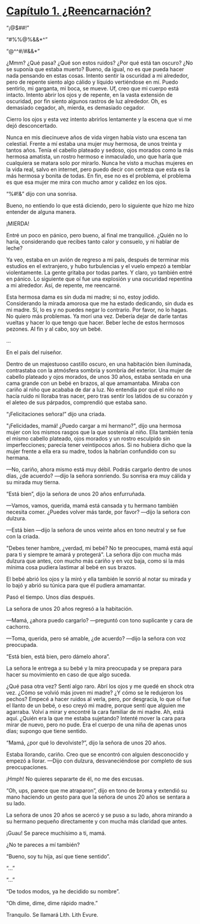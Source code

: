 
# [Capítulo 1. ¿Reencarnación?](https://novelnext.dramanovels.io/nc/vampires-slice-of-life/chapter-1-reincarnation "Capítulo 1 ¿Reencarnación?")


“¡@$##!”

“#%%@%&&*^”

“@^^#/#&&*”

¿Mmm? ¿Qué pasa? ¿Qué son estos ruidos? ¿Por qué está tan oscuro? ¿No se suponía que estaba muerto? Bueno, da igual, no es que pueda hacer nada pensando en estas cosas. Intento sentir la oscuridad a mi alrededor, pero de repente siento algo cálido y líquido vertiéndose en mí. Puedo sentirlo, mi garganta, mi boca, se mueve. Uf, creo que mi cuerpo está intacto. Intento abrir los ojos y de repente, en la vasta extensión de oscuridad, por fin siento algunos rastros de luz alrededor. Oh, es demasiado cegador, ah, mierda, es demasiado cegador.

Cierro los ojos y esta vez intento abrirlos lentamente y la escena que vi me dejó desconcertado.

Nunca en mis diecinueve años de vida virgen había visto una escena tan celestial. Frente a mí estaba una mujer muy hermosa, de unos treinta y tantos años. Tenía el cabello plateado y sedoso, ojos morados como la más hermosa amatista, un rostro hermoso e inmaculado, uno que haría que cualquiera se matara solo por mirarlo. Nunca he visto a muchas mujeres en la vida real, salvo en internet, pero puedo decir con certeza que esta es la más hermosa y bonita de todas. En fin, ese no es el problema, el problema es que esa mujer me mira con mucho amor y calidez en los ojos.

“%#!&” dijo con una sonrisa.

Bueno, no entiendo lo que está diciendo, pero lo siguiente que hizo me hizo entender de alguna manera.

¡MIERDA!

Entré un poco en pánico, pero bueno, al final me tranquilicé. ¿Quién no lo haría, considerando que recibes tanto calor y consuelo, y ni hablar de leche?

Ya veo, estaba en un avión de regreso a mi país, después de terminar mis estudios en el extranjero, y hubo turbulencias y el vuelo empezó a temblar violentamente. La gente gritaba por todas partes. Y claro, yo también entré en pánico. Lo siguiente que oí fue una explosión y una oscuridad repentina a mi alrededor. Así, de repente, me reencarné.

Esta hermosa dama es sin duda mi madre; si no, estoy jodido. Considerando la mirada amorosa que me ha estado dedicando, sin duda es mi madre. Sí, lo es y no puedes negar lo contrario. Por favor, no lo hagas. No quiero más problemas. Ya morí una vez. Debería dejar de darle tantas vueltas y hacer lo que tengo que hacer. Beber leche de estos hermosos pezones. Al fin y al cabo, soy un bebé.

…

En el país del ruiseñor.

Dentro de un majestuoso castillo oscuro, en una habitación bien iluminada, contrastaba con la atmósfera sombría y sombría del exterior. Una mujer de cabello plateado y ojos morados, de unos 30 años, estaba sentada en una cama grande con un bebé en brazos, al que amamantaba. Miraba con cariño al niño que acababa de dar a luz. No entendía por qué el niño no hacía ruido ni lloraba tras nacer, pero tras sentir los latidos de su corazón y el aleteo de sus párpados, comprendió que estaba sano.

“¡Felicitaciones señora!” dijo una criada.

"¡Felicidades, mamá! ¿Puedo cargar a mi hermano?", dijo una hermosa mujer con los mismos rasgos que la que sostenía al niño. Ella también tenía el mismo cabello plateado, ojos morados y un rostro esculpido sin imperfecciones; parecía tener veintipocos años. Si no hubiera dicho que la mujer frente a ella era su madre, todos la habrían confundido con su hermana.

—No, cariño, ahora mismo está muy débil. Podrás cargarlo dentro de unos días, ¿de acuerdo? —dijo la señora sonriendo. Su sonrisa era muy cálida y su mirada muy tierna.

“Está bien”, dijo la señora de unos 20 años enfurruñada.

—Vamos, vamos, querida, mamá está cansada y tu hermano también necesita comer. ¿Puedes volver más tarde, por favor? —dijo la señora con dulzura.

—Está bien —dijo la señora de unos veinte años en tono neutral y se fue con la criada.

"Debes tener hambre, ¿verdad, mi bebé? No te preocupes, mamá está aquí para ti y siempre te amará y protegerá". La señora dijo con mucha más dulzura que antes, con mucho más cariño y en voz baja, como si la más mínima cosa pudiera lastimar al bebé en sus brazos.

El bebé abrió los ojos y la miró y ella también le sonrió al notar su mirada y lo bajó y abrió su túnica para que él pudiera amamantar.

Pasó el tiempo. Unos días después.

La señora de unos 20 años regresó a la habitación.

—Mamá, ¿ahora puedo cargarlo? —preguntó con tono suplicante y cara de cachorro.

—Toma, querida, pero sé amable, ¿de acuerdo? —dijo la señora con voz preocupada.

“Está bien, está bien, pero dámelo ahora”.

La señora le entrega a su bebé y la mira preocupada y se prepara para hacer su movimiento en caso de que algo suceda.

¿Qué pasa otra vez? Sentí algo raro. Abrí los ojos y me quedé en shock otra vez. ¿Cómo se volvió más joven mi madre? ¿Y cómo se le redujeron los pechos? Empecé a hacer ruidos al verla, pero, por desgracia, lo que oí fue el llanto de un bebé, o eso creyó mi madre, porque sentí que alguien me agarraba. Volví a mirar y encontré la cara familiar de mi madre. Ah, está aquí. ¿Quién era la que me estaba sujetando? Intenté mover la cara para mirar de nuevo, pero no pude. Era el cuerpo de una niña de apenas unos días; supongo que tiene sentido.

“Mamá, ¿por qué lo devolviste?”, dijo la señora de unos 20 años.

Estaba llorando, cariño. Creo que se encontró con alguien desconocido y empezó a llorar. —Dijo con dulzura, desvaneciéndose por completo de sus preocupaciones.

¡Hmph! No quieres separarte de él, no me des excusas.

“Oh, ups, parece que me atraparon”, dijo en tono de broma y extendió su mano haciendo un gesto para que la señora de unos 20 años se sentara a su lado.

La señora de unos 20 años se acercó y se puso a su lado, ahora mirando a su hermano pequeño directamente y con mucha más claridad que antes.

¡Guau! Se parece muchísimo a ti, mamá.

¿No te pareces a mí también?

“Bueno, soy tu hija, así que tiene sentido”.

“…”

“…”

“De todos modos, ya he decidido su nombre”.

“Oh dime, dime, dime rápido madre.”

Tranquilo. Se llamará Lith. Lith Evure.